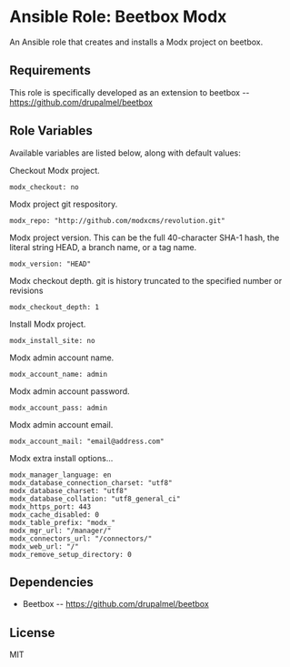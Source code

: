 # Ansible Role: Beetbox Modx

An Ansible role that creates and installs a Modx project on beetbox.

## Requirements

This role is specifically developed as an extension to beetbox -- https://github.com/drupalmel/beetbox

## Role Variables

Available variables are listed below, along with default values:

Checkout Modx project.

    modx_checkout: no
    
Modx project git respository.
    
    modx_repo: "http://github.com/modxcms/revolution.git"
    
Modx project version. This can be the full 40-character SHA-1 hash, the literal string HEAD, a branch name, or a tag name.
    
    modx_version: "HEAD"
    
Modx checkout depth. git is history truncated to the specified number or revisions
    
    modx_checkout_depth: 1

Install Modx project.

    modx_install_site: no
    
Modx admin account name.
    
    modx_account_name: admin
    
Modx admin account password.    
    
    modx_account_pass: admin
    
Modx admin account email.    
    
    modx_account_mail: "email@address.com"
    
Modx extra install options...    
    
    modx_manager_language: en
    modx_database_connection_charset: "utf8"
    modx_database_charset: "utf8"
    modx_database_collation: "utf8_general_ci"
    modx_https_port: 443
    modx_cache_disabled: 0
    modx_table_prefix: "modx_"
    modx_mgr_url: "/manager/"
    modx_connectors_url: "/connectors/"
    modx_web_url: "/"
    modx_remove_setup_directory: 0

## Dependencies

- Beetbox -- https://github.com/drupalmel/beetbox

## License

MIT